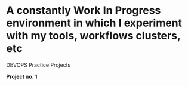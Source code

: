 
# A constantly Work In Progress environment in which I experiment with my tools, workflows clusters, etc

DEVOPS Practice Projects

**Project no. 1**
